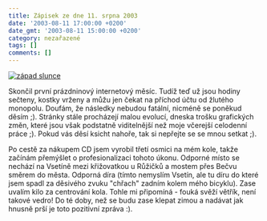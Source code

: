 ```yaml
---
title: Zápisek ze dne 11. srpna 2003
date: '2003-08-11 17:00:00 +0200'
date_gmt: '2003-08-11 15:00:00 +0200'
category: nezařazené
tags: []
comments: []
---
```

<div >  <a href="/assets/migrated/old-images/zapads.jpg"><img alt="západ slunce" src="/assets/migrated/old-images/zapads.jpg"></a>  </div>
<p>Skončil první prázdninový internetový měsíc. Tudíž teď už jsou hodiny sečteny, kostky vrženy a můžu jen  čekat na příchod účtu od žlutého monopolu. Doufám, že následky nebudou fatální, nicméně se poněkud děsím ;).  Stránky stále procházejí malou evolucí, dneska trošku grafických změn, které jsou však podstatně viditelnější  než moje včerejší celodenní práce ;). Pokud vás děsí ksicht nahoře, tak si nepřejte se se mnou setkat ;).</p>
<p>Po cestě za nákupem CD jsem vyrobil třetí osmici na mém kole, takže začínám přemýšlet o profesionalizaci  tohoto úkonu. Odporné místo se nechází na Vsetíně mezi křižovatkou u Růžičků a mostem přes Bečvu směrem do města.  Odporná díra (tímto nemyslím Vsetín, ale tu díru do které jsem spadl za děsivého zvuku "chřach"  zadním kolem mého bicyklu). Zase uvalím kilo za centrování kola. Tohle mi připomíná -  fouká svěží větřík, není takové vedro! Do té doby, než se budu zase klepat zimou a nadávat jak hnusně prší  je toto pozitivní zpráva :).</p>

